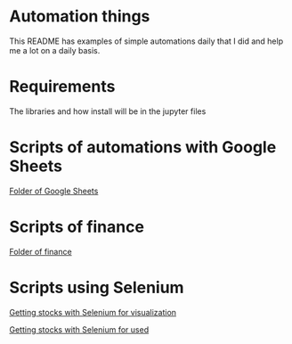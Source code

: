# Automation things

This README has examples of simple automations daily that I did and help me a lot on a daily basis.

# Requirements

The libraries and how install will be in the jupyter files

# Scripts of automations with Google Sheets

[Folder of Google Sheets](https://github.com/iazzari1995/iazzari_scripts/tree/master/googleSheet)

# Scripts of finance

[Folder of finance](https://github.com/iazzari1995/iazzari_scripts/tree/master/financialScripts)

# Scripts using Selenium

[Getting stocks with Selenium for visualization](https://nbviewer.jupyter.org/github/iazzari1995/iazzari_scripts/blob/master/financialScripts/getStockHistoricalValuesWithSelenium.ipynb)

[Getting stocks with Selenium for used](https://github.com/iazzari1995/iazzari_scripts/blob/master/financialScripts/getStockHistoricalValuesWithSelenium.ipynb)

